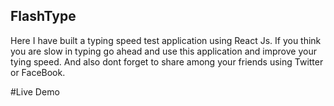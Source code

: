 ## FlashType

Here I have built a typing speed test application using React Js. If you think you are slow in typing go ahead and use this application and improve your tying speed. And also dont forget to share among your friends using Twitter or FaceBook.

#Live Demo

